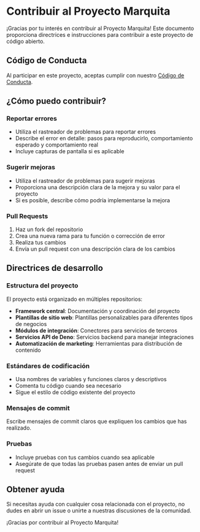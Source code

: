# Contribuir al Proyecto Marquita

¡Gracias por tu interés en contribuir al Proyecto Marquita! Este documento proporciona directrices e instrucciones para contribuir a este proyecto de código abierto.

## Código de Conducta

Al participar en este proyecto, aceptas cumplir con nuestro [Código de Conducta](CODE_OF_CONDUCT.es.md).

## ¿Cómo puedo contribuir?

### Reportar errores

- Utiliza el rastreador de problemas para reportar errores
- Describe el error en detalle: pasos para reproducirlo, comportamiento esperado y comportamiento real
- Incluye capturas de pantalla si es aplicable

### Sugerir mejoras

- Utiliza el rastreador de problemas para sugerir mejoras
- Proporciona una descripción clara de la mejora y su valor para el proyecto
- Si es posible, describe cómo podría implementarse la mejora

### Pull Requests

1. Haz un fork del repositorio
2. Crea una nueva rama para tu función o corrección de error
3. Realiza tus cambios
4. Envía un pull request con una descripción clara de los cambios

## Directrices de desarrollo

### Estructura del proyecto

El proyecto está organizado en múltiples repositorios:

- **Framework central**: Documentación y coordinación del proyecto
- **Plantillas de sitio web**: Plantillas personalizables para diferentes tipos de negocios
- **Módulos de integración**: Conectores para servicios de terceros
- **Servicios API de Deno**: Servicios backend para manejar integraciones
- **Automatización de marketing**: Herramientas para distribución de contenido

### Estándares de codificación

- Usa nombres de variables y funciones claros y descriptivos
- Comenta tu código cuando sea necesario
- Sigue el estilo de código existente del proyecto

### Mensajes de commit

Escribe mensajes de commit claros que expliquen los cambios que has realizado.

### Pruebas

- Incluye pruebas con tus cambios cuando sea aplicable
- Asegúrate de que todas las pruebas pasen antes de enviar un pull request

## Obtener ayuda

Si necesitas ayuda con cualquier cosa relacionada con el proyecto, no dudes en abrir un issue o unirte a nuestras discusiones de la comunidad.

¡Gracias por contribuir al Proyecto Marquita!